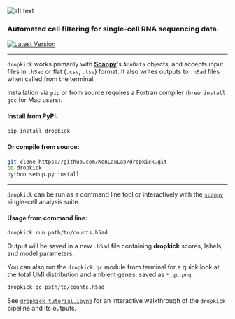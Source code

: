 ![alt text](data/dropkick_logo.png)

### Automated cell filtering for single-cell RNA sequencing data.

[![Latest Version][pypi-image]][pypi-url]

---
`dropkick` works primarily with [**Scanpy**](https://icb-scanpy.readthedocs-hosted.com/en/stable/)'s `AnnData` objects, and accepts input files in `.h5ad` or flat (`.csv`, `.tsv`) format. It also writes outputs to `.h5ad` files when called from the terminal.

Installation via `pip` or from source requires a Fortran compiler (`brew install gcc` for Mac users).

#### Install from PyPI:
```bash
pip install dropkick
```

#### Or compile from source:
```bash
git clone https://github.com/KenLauLab/dropkick.git
cd dropkick
python setup.py install
```

---
`dropkick` can be run as a command line tool or interactively with the [`scanpy`](https://icb-scanpy.readthedocs-hosted.com/en/stable/) single-cell analysis suite.

#### Usage from command line:
```bash
dropkick run path/to/counts.h5ad
```

Output will be saved in a new `.h5ad` file containing __dropkick__ scores, labels, and model parameters.

You can also run the `dropkick.qc` module from terminal for a quick look at the total UMI distribution and ambient genes, saved as `*_qc.png`:
```bash
dropkick qc path/to/counts.h5ad
```

See [`dropkick_tutorial.ipynb`](dropkick_tutorial.ipynb) for an interactive walkthrough of the `dropkick` pipeline and its outputs.

[pypi-image]: https://img.shields.io/pypi/v/dropkick
[pypi-url]: https://pypi.python.org/pypi/dropkick/
